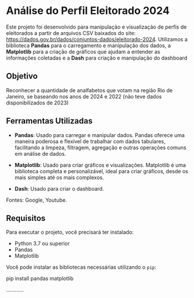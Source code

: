 # Análise do Perfil Eleitorado 2024

Este projeto foi desenvolvido para manipulação e visualização de perfis de eleitorados a partir de arquivos CSV baixados do site: https://dados.gov.br/dados/conjuntos-dados/eleitorado-2024. Utilizamos a biblioteca **Pandas** para o carregamento e manipulação dos dados, a **Matplotlib** para a criação de gráficos que ajudam a entender as informações coletadas e a **Dash** para criação e manipulação do dashboard

## Objetivo

Reconhecer a quantidade de analfabetos que votam na região Rio de Janeiro, se baseando nos anos de 2024 e 2022 (não teve dados disponibilizados de 2023)

## Ferramentas Utilizadas

- **Pandas**: Usado para carregar e manipular dados. Pandas oferece uma maneira poderosa e flexível de trabalhar com dados tabulares, facilitando a limpeza, filtragem, agregação e outras operações comuns em análise de dados.
    
- **Matplotlib**: Usado para criar gráficos e visualizações. Matplotlib é uma biblioteca completa e personalizável, ideal para criar gráficos, desde os mais simples até os mais complexos.

- **Dash**: Usado para criar o dashboard.


Fontes: Google, Youtube.
## Requisitos

Para executar o projeto, você precisará ter instalado:

- Python 3.7 ou superior
- Pandas
- Matplotlib

Você pode instalar as bibliotecas necessárias utilizando o `pip`:

pip install pandas matplotlib


............
